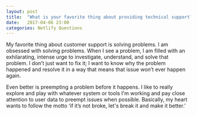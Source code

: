```yaml
---
layout: post
title:  "What is your favorite thing about providing technical support?"
date:   2017-04-06 23:00
categories: Netlify Questions
---
```


My favorite thing about customer support is solving problems. I am obsessed with solving problems. When I see a problem, I am filled with an exhilarating, intense urge to investigate, understand, and solve that problem. I don’t just want to fix it; I want to know why the problem happened and resolve it in a way that means that issue won’t ever happen again. 

Even better is preempting a problem before it happens. I like to really explore and play with whatever system or tools I'm working and pay close attention to user data to preempt issues when possible. Basically, my heart wants to follow the motto ‘if it’s not broke, let's break it and make it better.’
